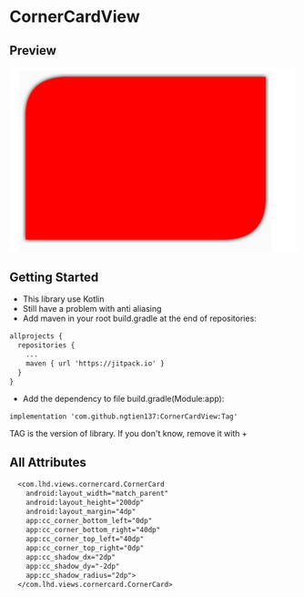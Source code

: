 # CornerCardView

## Preview 
![alt text](https://github.com/ngtien137/CornerCardView/blob/master/images/preview.png) 
## Getting Started 
* This library use Kotlin 
* Still have a problem with anti aliasing
* Add maven in your root build.gradle at the end of repositories:

``` 
allprojects { 
  repositories { 
    ... 
    maven { url 'https://jitpack.io' }
  } 
} 
``` 

* Add the dependency to file build.gradle(Module:app): 

``` 
implementation 'com.github.ngtien137:CornerCardView:Tag' 

``` 

TAG is the version of library. If you don't know, remove it with + 
## All Attributes 
``` 
  <com.lhd.views.cornercard.CornerCard
    android:layout_width="match_parent"
    android:layout_height="200dp"
    android:layout_margin="4dp"
    app:cc_corner_bottom_left="0dp"
    app:cc_corner_bottom_right="40dp"
    app:cc_corner_top_left="40dp"
    app:cc_corner_top_right="0dp"
    app:cc_shadow_dx="2dp"
    app:cc_shadow_dy="-2dp"
    app:cc_shadow_radius="2dp">
  </com.lhd.views.cornercard.CornerCard>
``` 
